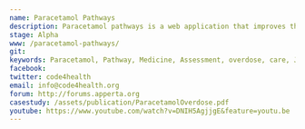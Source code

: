 ```yaml
---
name: Paracetamol Pathways
description: Paracetamol pathways is a web application that improves the accuracy of the calculations and decisions points during the assessment and treatment of paracetamol overdose.  
stage: Alpha
www: /paracetamol-pathways/
git: 
keywords: Paracetamol, Pathway, Medicine, Assessment, overdose, care, Jquery, JQueryUI
facebook: 
twitter: code4health
email: info@code4health.org
forum: http://forums.apperta.org 
casestudy: /assets/publication/ParacetamolOverdose.pdf
youtube: https://www.youtube.com/watch?v=DNIH5AgjjgE&feature=youtu.be
--- 
```

